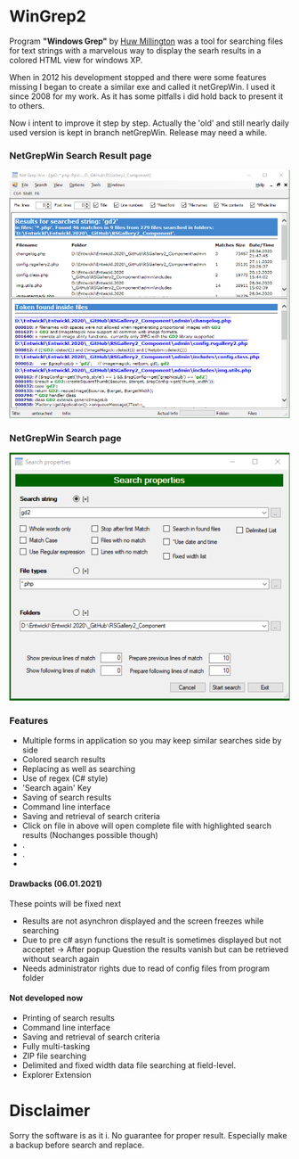 # WinGrep2

Program **"Windows Grep"** by [Huw Millington](/developer/Huw%20Millington/i-10254648/) was a tool for searching files for text strings with a marvelous way to display the searh results in a colored HTML view for windows XP.

When in 2012 his development stopped and there were some features missing I began to create a similar exe and called it netGrepWin. I used it since 2008 for my work. As it has some pitfalls i did hold back to present it to others.

Now i intent to improve it step by step. Actually the 'old' and still nearly daily used version is kept in branch netGrepWin. Release  may need a while.

### NetGrepWin Search Result page

![netGrepWin Main page](https://github.com/ThomasFinnern/WinGrep2/blob/main/Documentation/netGrepWin.Main.page.png?raw=true)

### NetGrepWin Search page

![netGrepWin Search page](https://github.com/ThomasFinnern/WinGrep2/blob/main/Documentation/netGrepWin.Search.page.png?raw=true)


### Features

* Multiple forms in application so you may keep similar searches side by side
* Colored search results
* Replacing as well as searching
* Use of regex (C# style)
* 'Search again' Key
* Saving of search results
* Command line interface
* Saving and retrieval of search criteria
* Click on file in above will open complete file with highlighted search results (Nochanges possible though)
* .
* .
* 

#### Drawbacks (06.01.2021)

These points will be fixed next
* Results are not asynchron displayed and the screen freezes while searching
* Due to pre c# asyn functions the result is sometimes displayed but not acceptet -> After popup Question the results vanish but can be retrieved without search again
* Needs administrator rights due to read of config files from program folder

#### Not developed now

* Printing of search results
* Command line interface
* Saving and retrieval of search criteria
* Fully multi-tasking
* ZIP file searching
* Delimited and fixed width data file searching at field-level.
* Explorer Extension


# Disclaimer

Sorry the software is as it i. No guarantee for proper result. Especially make a backup before search and replace.

